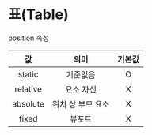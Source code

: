 # 표(Table)

position 속성  
  
값 | 의미 | 기본값
:--: | :--: | :--:
static | 기준없음 | O
relative | 요소 자신 | X
absolute | 위치 상 부모 요소 | X
fixed | 뷰포트 | X


